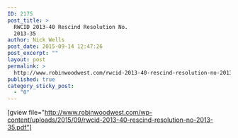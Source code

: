 ```yaml
---
ID: 2175
post_title: >
  RWCID 2013-40 Rescind Resolution No.
  2013-35
author: Nick Wells
post_date: 2015-09-14 12:47:26
post_excerpt: ""
layout: post
permalink: >
  http://www.robinwoodwest.com/rwcid-2013-40-rescind-resolution-no-2013-35/
published: true
category_sticky_post:
  - "0"
---
```

[gview file="http://www.robinwoodwest.com/wp-content/uploads/2015/09/rwcid-2013-40-rescind-resolution-no-2013-35.pdf"]